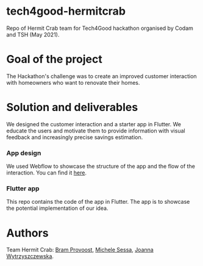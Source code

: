 # tech4good-hermitcrab
Repo of Hermit Crab team for Tech4Good hackathon organised by Codam and TSH (May 2021).


# Goal of the project
The Hackathon's challenge was to create an improved customer interaction with homeowners who want to renovate their homes.  


# Solution and deliverables
We designed the customer interaction and a starter app in Flutter. We educate the users and motivate them to provide information with visual feedback and increasingly precise savings estimation.

### App design
We used Webflow to showcase the structure of the app and the flow of the interaction. You can find it [here](https://tech4good-test2.webflow.io/). 

### Flutter app
This repo contains the code of the app in Flutter. The app is to showcase the potential implementation of our idea. 

# Authors
Team Hermit Crab: [Bram Provoost](https://github.com/BramProvoost), [Michele Sessa](https://github.com/mikysett), [Joanna Wytrzyszczewska](https://github.com/tulipanienka). 
